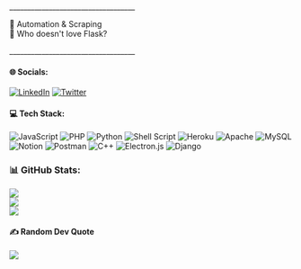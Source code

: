 <p>___________________________________</p>
🔭 Automation & Scraping<br>
🌱 Who doesn't love Flask?<br>
<p>___________________________________<p>

#### 🌐 Socials:
[![LinkedIn](https://img.shields.io/badge/LinkedIn-%230077B5.svg?logo=linkedin&logoColor=white)](https://linkedin.com/in/reajulhasanraju) [![Twitter](https://img.shields.io/badge/Twitter-%231DA1F2.svg?logo=Twitter&logoColor=white)](https://twitter.com/rhraju03) 

#### 💻 Tech Stack:
![JavaScript](https://img.shields.io/badge/javascript-%23323330.svg?style=for-the-badge&logo=javascript&logoColor=%23F7DF1E) ![PHP](https://img.shields.io/badge/php-%23777BB4.svg?style=for-the-badge&logo=php&logoColor=white) ![Python](https://img.shields.io/badge/python-3670A0?style=for-the-badge&logo=python&logoColor=ffdd54) ![Shell Script](https://img.shields.io/badge/shell_script-%23121011.svg?style=for-the-badge&logo=gnu-bash&logoColor=white) ![Heroku](https://img.shields.io/badge/heroku-%23430098.svg?style=for-the-badge&logo=heroku&logoColor=white) ![Apache](https://img.shields.io/badge/apache-%23D42029.svg?style=for-the-badge&logo=apache&logoColor=white) ![MySQL](https://img.shields.io/badge/mysql-%2300f.svg?style=for-the-badge&logo=mysql&logoColor=white) ![Notion](https://img.shields.io/badge/Notion-%23000000.svg?style=for-the-badge&logo=notion&logoColor=white) ![Postman](https://img.shields.io/badge/Postman-FF6C37?style=for-the-badge&logo=postman&logoColor=white) ![C++](https://img.shields.io/badge/c++-%2300599C.svg?style=for-the-badge&logo=c%2B%2B&logoColor=white) ![Electron.js](https://img.shields.io/badge/Electron-191970?style=for-the-badge&logo=Electron&logoColor=white) ![Django](https://img.shields.io/badge/django-%23092E20.svg?style=for-the-badge&logo=django&logoColor=white)
### 📊 GitHub Stats:
![](https://github-readme-stats.vercel.app/api?username=ujarhr&theme=dark&hide_border=false&include_all_commits=true&count_private=true)<br/>
![](https://github-readme-streak-stats.herokuapp.com/?user=ujarhr&theme=dark&hide_border=false)<br/>
![](https://github-readme-stats.vercel.app/api/top-langs/?username=ujarhr&theme=dark&hide_border=false&include_all_commits=true&count_private=true&layout=compact)

#### ✍️ Random Dev Quote
![](https://quotes-github-readme.vercel.app/api?type=horizontal&theme=radical)
